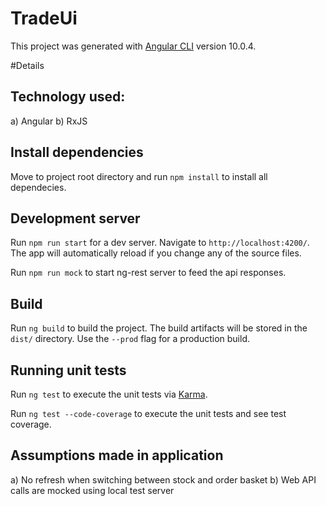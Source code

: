 # TradeUi

This project was generated with [Angular CLI](https://github.com/angular/angular-cli) version 10.0.4.

#Details

## Technology used:
a) Angular
b) RxJS

## Install dependencies
Move to project root directory and run `npm install` to install all dependecies.

## Development server

Run `npm run start` for a dev server. Navigate to `http://localhost:4200/`. The app will automatically reload if you change any of the source files.

Run `npm run mock` to start ng-rest server to feed the api responses.

## Build

Run `ng build` to build the project. The build artifacts will be stored in the `dist/` directory. Use the `--prod` flag for a production build.

## Running unit tests

Run `ng test` to execute the unit tests via [Karma](https://karma-runner.github.io).

Run `ng test --code-coverage` to execute the unit tests and see test coverage.

## Assumptions made in application
a) No refresh when switching between stock and order basket
b) Web API calls are mocked using local test server